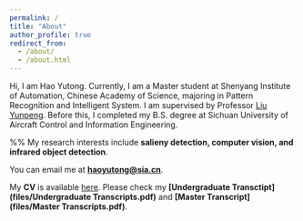 ```yaml
---
permalink: /
title: "About"
author_profile: true
redirect_from: 
  - /about/
  - /about.html
---
```

Hi, I am Hao Yutong. Currently, I am a Master student at Shenyang Institute of Automation, Chinese Academy of Science, majoring in Pattern Recognition and Intelligent System. I am supervised by Professor [Liu Yunpeng](https://people.ucas.ac.cn/~0018623#%20636734). Before this, I completed my B.S. degree at Sichuan University of Aircraft Control and Information Engineering.

%% My research interests include **salieny detection, computer vision, and infrared object detection**. 

You can email me at **haoyutong@sia.cn**.

My **CV** is available [here](../files/CV.pdf).
Please check my **[Undergraduate Transctipt](files/Undergraduate Transcripts.pdf)** and **[Master Transcript](files/Master Transcripts.pdf)**.

